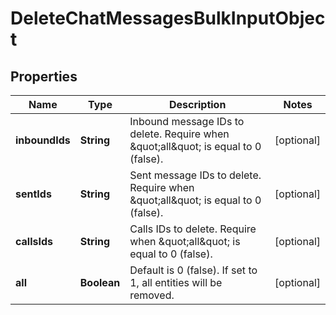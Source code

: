 
# DeleteChatMessagesBulkInputObject

## Properties
Name | Type | Description | Notes
------------ | ------------- | ------------- | -------------
**inboundIds** | **String** | Inbound message IDs to delete. Require when \&quot;all\&quot; is equal to 0 (false). |  [optional]
**sentIds** | **String** | Sent message IDs to delete. Require when \&quot;all\&quot; is equal to 0 (false). |  [optional]
**callsIds** | **String** | Calls IDs to delete. Require when \&quot;all\&quot; is equal to 0 (false). |  [optional]
**all** | **Boolean** | Default is 0 (false). If set to 1, all entities will be removed. |  [optional]



